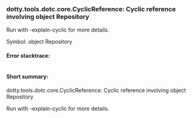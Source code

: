 ### dotty.tools.dotc.core.CyclicReference: Cyclic reference involving object Repository

 Run with -explain-cyclic for more details.

Symbol: object Repository

#### Error stacktrace:

```

```
#### Short summary: 

dotty.tools.dotc.core.CyclicReference: Cyclic reference involving object Repository

 Run with -explain-cyclic for more details.